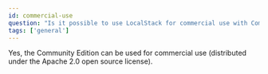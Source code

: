 ```yaml
---
id: commercial-use
question: "Is it possible to use LocalStack for commercial use with Community Edition?"
tags: ['general']
---
```


Yes, the Community Edition can be used for commercial use (distributed under the Apache 2.0 open source license).
